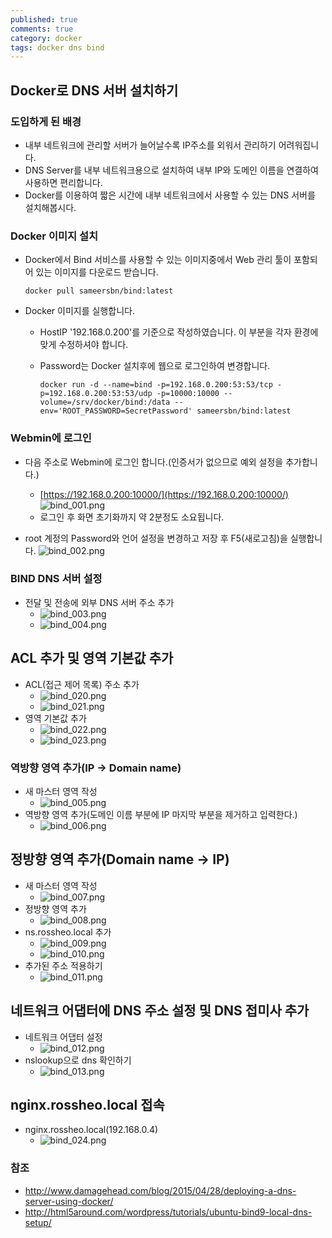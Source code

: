 ```yaml
---
published: true
comments: true
category: docker
tags: docker dns bind
---
```

## Docker로 DNS 서버 설치하기

### 도입하게 된 배경
* 내부 네트워크에 관리할 서버가 늘어날수록 IP주소를 외워서 관리하기 어려워집니다.
* DNS Server를 내부 네트워크용으로 설치하여 내부 IP와 도메인 이름을 연결하여 사용하면 편리합니다.
* Docker를 이용하여 짧은 시간에 내부 네트워크에서 사용할 수 있는 DNS 서버를 설치해봅시다.

### Docker 이미지 설치
* Docker에서 Bind 서비스를 사용할 수 있는 이미지중에서 Web 관리 툴이 포함되어 있는 이미지를 다운로드 받습니다.

	```docker pull sameersbn/bind:latest```

* Docker 이미지를 실행합니다.
	* HostIP '192.168.0.200'를 기준으로 작성하였습니다. 이 부분을 각자 환경에 맞게 수정하셔야 합니다.
	* Password는 Docker 설치후에 웹으로 로그인하여 변경합니다.
    
		```docker run -d --name=bind -p=192.168.0.200:53:53/tcp -p=192.168.0.200:53:53/udp -p=10000:10000 --volume=/srv/docker/bind:/data --env='ROOT_PASSWORD=SecretPassword' sameersbn/bind:latest```


### Webmin에 로그인
* 다음 주소로 Webmin에 로그인 합니다.(인증서가 없으므로 예외 설정을 추가합니다.)
	* [https://192.168.0.200:10000/](https://192.168.0.200:10000/)
	![bind_001.png]({{site.baseurl}}/assets/bind_001.png)
	* 로그인 후 화면 초기화까지 약 2분정도 소요됩니다.

* root 계정의 Password와 언어 설정을 변경하고 저장 후 F5(새로고침)을 실행합니다.
	![bind_002.png]({{site.baseurl}}/assets/bind_002.png)

### BIND DNS 서버 설정
* 전달 및 전송에 외부 DNS 서버 주소 추가
	* ![bind_003.png]({{site.baseurl}}/assets/bind_003.png)
	* ![bind_004.png]({{site.baseurl}}/assets/bind_004.png)

## ACL 추가 및 영역 기본값 추가
* ACL(접근 제어 목록) 주소 추가
	* ![bind_020.png]({{site.baseurl}}/assets/bind_020.png)
	* ![bind_021.png]({{site.baseurl}}/assets/bind_021.png)
* 영역 기본값 추가
	* ![bind_022.png]({{site.baseurl}}/assets/bind_022.png)
	* ![bind_023.png]({{site.baseurl}}/assets/bind_023.png)

### 역방향 영역 추가(IP -> Domain name)
* 새 마스터 영역 작성
	* ![bind_005.png]({{site.baseurl}}/assets/bind_005.png)
* 역방향 영역 추가(도메인 이름 부분에 IP 마지막 부분을 제거하고 입력한다.)
	* ![bind_006.png]({{site.baseurl}}/assets/bind_006.png)

## 정방향 영역 추가(Domain name -> IP)
* 새 마스터 영역 작성
	* ![bind_007.png]({{site.baseurl}}/assets/bind_007.png)
* 정방향 영역 추가
	* ![bind_008.png]({{site.baseurl}}/assets/bind_008.png)
* ns.rossheo.local 추가
	* ![bind_009.png]({{site.baseurl}}/assets/bind_009.png)
	* ![bind_010.png]({{site.baseurl}}/assets/bind_010.png)
* 추가된 주소 적용하기
	* ![bind_011.png]({{site.baseurl}}/assets/bind_011.png)

## 네트워크 어댑터에 DNS 주소 설정 및 DNS 접미사 추가
* 네트워크 어댑터 설정
	* ![bind_012.png]({{site.baseurl}}/assets/bind_012.png)
* nslookup으로 dns 확인하기
	* ![bind_013.png]({{site.baseurl}}/assets/bind_013.png)

## nginx.rossheo.local 접속
* nginx.rossheo.local(192.168.0.4)
	* ![bind_024.png]({{site.baseurl}}/assets/bind_024.png)


### 참조
* http://www.damagehead.com/blog/2015/04/28/deploying-a-dns-server-using-docker/
* http://html5around.com/wordpress/tutorials/ubuntu-bind9-local-dns-setup/
